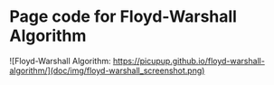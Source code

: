 # Page code for Floyd-Warshall Algorithm
![Floyd-Warshall Algorithm: https://picupup.github.io/floyd-warshall-algorithm/](doc/img/floyd-warshall_screenshot.png)
